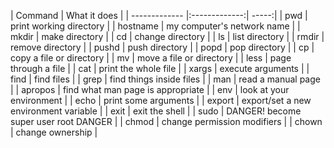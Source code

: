 | Command | What it does |
| ------------- |:-------------:| -----:|
| pwd | print working directory |
| hostname | my computer's network name |
| mkdir | make directory |
| cd  | change directory |
| ls  | list directory |
| rmdir | remove directory |
| pushd | push directory |
| popd  | pop directory |
| cp  | copy a file or directory |
| mv  | move a file or directory |
| less  | page through a file |
| cat | print the whole file |
| xargs | execute arguments |
| find  | find files |
| grep  | find things inside files |
| man | read a manual page |
| apropos | find what man page is appropriate |
| env | look at your environment |
| echo  | print some arguments |
| export | export/set a new environment variable |
| exit  | exit the shell |
| sudo | DANGER! become super user root DANGER |
| chmod | change permission modifiers |
| chown | change ownership |
